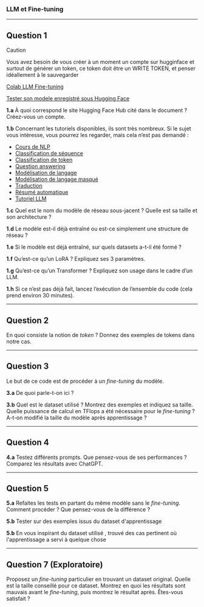 ### LLM et Fine-tuning

---

## Question 1
> [!CAUTION]
> Vous avez besoin de vous créer à un moment un compte sur hugginface et surtout de générer un token, ce token doit être un WRITE TOKEN, et penser idéallement à le sauvegarder

[Colab LLM Fine-tuning](https://colab.research.google.com/drive/1wvhDmAnTGQE4YvCS123xw8twFPNMEfaf)

[Tester son modele enregistré sous Hugging Face](https://colab.research.google.com/drive/1kVxUn5rvvetJzftgSiSUNtaNZTxnxkYq?usp=sharing)

**1.a** À quoi correspond le site Hugging Face Hub cité dans le document ? Créez-vous un compte.

**1.b** Concernant les tutoriels disponibles, ils sont très nombreux. Si le sujet vous intéresse, vous pourrez les regarder, mais cela n’est pas demandé :
- [Cours de NLP](https://huggingface.co/learn/nlp-course/)
- [Classification de séquence](https://huggingface.co/docs/transformers/tasks/sequence_classification)
- [Classification de token](https://huggingface.co/docs/transformers/tasks/token_classification)
- [Question answering](https://huggingface.co/docs/transformers/tasks/question_answering)
- [Modélisation de langage](https://huggingface.co/docs/transformers/tasks/language_modeling)
- [Modélisation de langage masqué](https://huggingface.co/docs/transformers/tasks/masked_language_modeling)
- [Traduction](https://huggingface.co/docs/transformers/tasks/translation)
- [Résumé automatique](https://huggingface.co/docs/transformers/tasks/summarization)
- [Tutoriel LLM](https://huggingface.co/docs/transformers/llm_tutorial)

**1.c** Quel est le nom du modèle de réseau sous-jacent ? Quelle est sa taille et son architecture ?

**1.d** Le modèle est-il déjà entraîné ou est-ce simplement une structure de réseau ?

**1.e** Si le modèle est déjà entraîné, sur quels datasets a-t-il été formé ?

**1.f** Qu’est-ce qu’un LoRA ? Expliquez ses 3 paramètres.

**1.g** Qu’est-ce qu’un Transformer ? Expliquez son usage dans le cadre d’un LLM.

**1.h** Si ce n’est pas déjà fait, lancez l’exécution de l’ensemble du code (cela prend environ 30 minutes).

---

## Question 2

En quoi consiste la notion de *token* ? Donnez des exemples de tokens dans notre cas.

---

## Question 3

Le but de ce code est de procéder à un *fine-tuning* du modèle.

**3.a** De quoi parle-t-on ici ?

**3.b** Quel est le dataset utilisé ? Montrez des exemples et indiquez sa taille. Quelle puissance de calcul en TFlops a été nécessaire pour le *fine-tuning* ? A-t-on modifié la taille du modèle après apprentissage ?

---

## Question 4

**4.a** Testez différents prompts. Que pensez-vous de ses performances ? Comparez les résultats avec ChatGPT.

---

## Question 5

**5.a** Refaites les tests en partant du même modèle sans le *fine-tuning*. Comment procéder ? Que pensez-vous de la différence ?

**5.b** Tester sur des exemples issus du dataset d'apprentissage

**5.b** En vous inspirant du dataset utilisé , trouvé des cas pertinent où l'apprentissage a servi à quelque chose 

---



## Question 7 (Exploratoire)

Proposez un *fine-tuning* particulier en trouvant un dataset original. Quelle est la taille conseillé pour ce dataset. Montrez en quoi les résultats sont mauvais avant le *fine-tuning*, puis montrez le résultat après. Êtes-vous satisfait ?
